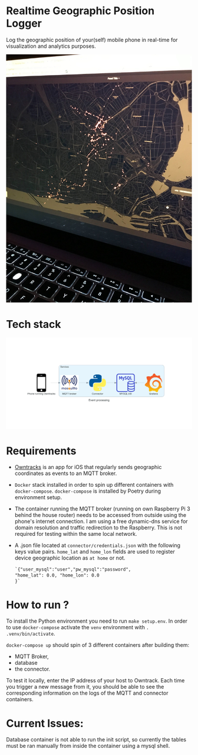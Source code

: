 # Realtime Geographic Position Logger

Log the geographic position of your(self) mobile phone in real-time for visualization and analytics purposes.

![image info](./img/cover.jpg)

# Tech stack

![image info](./img/diagram/event_processing.png)

# Requirements

- [Owntracks](https://owntracks.org/) is an app for iOS that regularly sends geographic coordinates as events to an 
  MQTT broker.

- `Docker` stack installed in order to spin up different containers with `docker-compose`. `docker-compose` is 
installed by Poetry during environment setup.

- The container running the MQTT broker (running on own Raspberry Pi 3 behind the house router) needs to be accessed 
  from outside using the phone's internet connection. I am using a free dynamic-dns service for domain resolution and 
  traffic redirection to the Raspberry. This is not required for testing within the same local network.
  
- A .json file located at `connector/credentials.json` with the following keys value pairs. `home_lat` and 
  `home_lon` fields are used to register device geographic location as `at home` or not. 

      `{"user_mysql":"user","pw_mysql":"password",
      "home_lat": 0.0, "home_lon": 0.0
      }`

# How to run ?

To install the Python environment you need to run `make setup.env`. In order to use `docker-compose` activate the 
`venv` environment with `. .venv/bin/activate`. 

`docker-compose up` should spin of 3 different containers after building them: 
- MQTT Broker, 
- database 
- the connector.

To test it locally, enter the IP address of your host to Owntrack. Each time you trigger a new message from it, you 
should be able to see the corresponding information on the logs of the MQTT and connector containers. 

# Current Issues:

Database container is not able to run the init script, so currently the tables must be ran manually from inside the 
container using a mysql shell. 

